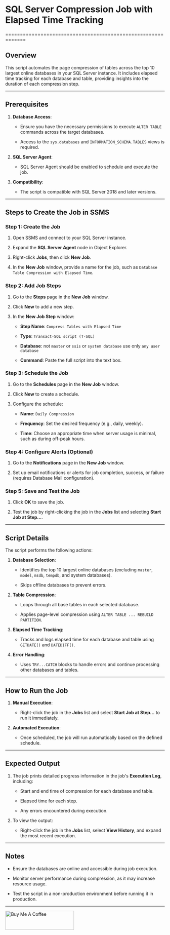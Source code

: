 # SQL Server Compression Job with Elapsed Time Tracking
=============================================================

Overview
--------

This script automates the page compression of tables across the top 10 largest online databases in your SQL Server instance. It includes elapsed time tracking for each database and table, providing insights into the duration of each compression step.

* * *

Prerequisites
-------------

1.  **Database Access**:
    
    *   Ensure you have the necessary permissions to execute `ALTER TABLE` commands across the target databases.
        
    *   Access to the `sys.databases` and `INFORMATION_SCHEMA.TABLES` views is required.
        
2.  **SQL Server Agent**:
    
    *   SQL Server Agent should be enabled to schedule and execute the job.
        
3.  **Compatibility**:
    
    *   The script is compatible with SQL Server 2018 and later versions.
        

* * *

Steps to Create the Job in SSMS
-------------------------------

### Step 1: Create the Job

1.  Open SSMS and connect to your SQL Server instance.
    
2.  Expand the **SQL Server Agent** node in Object Explorer.
    
3.  Right-click **Jobs**, then click **New Job**.
    
4.  In the **New Job** window, provide a name for the job, such as `Database Table Compression with Elapsed Time`.
    

### Step 2: Add Job Steps

1.  Go to the **Steps** page in the **New Job** window.
    
2.  Click **New** to add a new step.
    
3.  In the **New Job Step** window:
    
    *   **Step Name**: `Compress Tables with Elapsed Time`
        
    *   **Type**: `Transact-SQL script (T-SQL)`
        
    *   **Database**: not `master` or `ssis` or `system database` use only `any user database`
        
    *   **Command**: Paste the full script into the text box.
        

### Step 3: Schedule the Job

1.  Go to the **Schedules** page in the **New Job** window.
    
2.  Click **New** to create a schedule.
    
3.  Configure the schedule:
    
    *   **Name**: `Daily Compression`
        
    *   **Frequency**: Set the desired frequency (e.g., daily, weekly).
        
    *   **Time**: Choose an appropriate time when server usage is minimal, such as during off-peak hours.
        

### Step 4: Configure Alerts (Optional)

1.  Go to the **Notifications** page in the **New Job** window.
    
2.  Set up email notifications or alerts for job completion, success, or failure (requires Database Mail configuration).
    

### Step 5: Save and Test the Job

1.  Click **OK** to save the job.
    
2.  Test the job by right-clicking the job in the **Jobs** list and selecting **Start Job at Step...**.
    

* * *

Script Details
--------------

The script performs the following actions:

1.  **Database Selection**:
    
    *   Identifies the top 10 largest online databases (excluding `master`, `model`, `msdb`, `tempdb`, and system databases).
        
    *   Skips offline databases to prevent errors.
        
2.  **Table Compression**:
    
    *   Loops through all base tables in each selected database.
        
    *   Applies page-level compression using `ALTER TABLE ... REBUILD PARTITION`.
        
3.  **Elapsed Time Tracking**:
    
    *   Tracks and logs elapsed time for each database and table using `GETDATE()` and `DATEDIFF()`.
        
4.  **Error Handling**:
    
    *   Uses `TRY...CATCH` blocks to handle errors and continue processing other databases and tables.
        

* * *

How to Run the Job
------------------

1.  **Manual Execution**:
    
    *   Right-click the job in the **Jobs** list and select **Start Job at Step...** to run it immediately.
        
2.  **Automated Execution**:
    
    *   Once scheduled, the job will run automatically based on the defined schedule.
        

* * *

Expected Output
---------------

1.  The job prints detailed progress information in the job's **Execution Log**, including:
    
    *   Start and end time of compression for each database and table.
        
    *   Elapsed time for each step.
        
    *   Any errors encountered during execution.
        
2.  To view the output:
    
    *   Right-click the job in the **Jobs** list, select **View History**, and expand the most recent execution.
        

* * *

Notes
-----

*   Ensure the databases are online and accessible during job execution.
    
*   Monitor server performance during compression, as it may increase resource usage.
    
*   Test the script in a non-production environment before running it in production.

-----
<a href="https://www.buymeacoffee.com/dailymeme" target="_blank"><img src="https://cdn.buymeacoffee.com/buttons/v2/default-yellow.png" alt="Buy Me A Coffee" style="height: 60px !important;width: 217px !important;" ></a>
    
